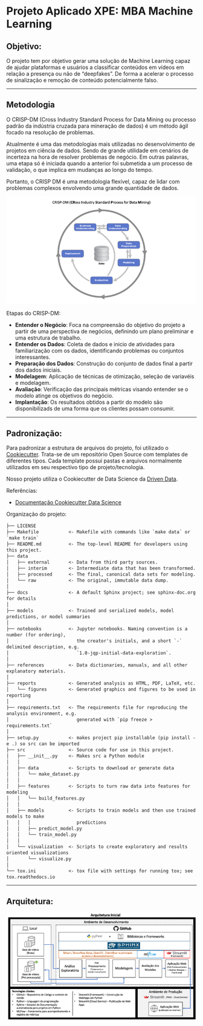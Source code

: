 # Projeto Aplicado XPE: MBA Machine Learning

## Objetivo:
O projeto tem por objetivo gerar uma solução de Machine Learning capaz de ajudar plataformas e usuários a classificar conteúdos em vídeos em relação a presença ou não de “deepfakes”. De forma a acelerar o processo de sinalização e remoção de conteúdo potencialmente falso.
*** 
## Metodologia

O CRISP-DM (Cross Industry Standard Process for Data Mining ou processo padrão da indústria cruzada para mineração de dados) é um método ágil focado na resolução de problemas. 

Atualmente é uma das metodologias mais utilizadas no desenvolvimento de projetos em ciência de dados. Sendo de grande utilidade em cenários de incerteza na hora de resolver problemas de negócio. Em outras palavras, uma etapa só é iniciada quando a anterior foi submetida a um processo de validação, o que implica em mudanças ao longo do tempo. 

Portanto, o CRISP DM é uma metodologia flexível, capaz de lidar com problemas complexos envolvendo uma grande quantidade de dados.

![image](./references/images/crisp-dm_diagram.png)

Etapas do CRISP-DM:

- **Entender o Negócio**: Foca na compreensão do objetivo do projeto a partir de uma perspectiva de negócios, definindo um plano preliminar e uma estrutura de trabalho.
- **Entender os Dados**: Coleta de dados e inicio de atividades para familiarização com os dados, identificando problemas ou conjuntos interessantes.
- **Preparação dos Dados**: Construção do conjunto de dados final a partir dos dados iniciais. 
- **Modelagem**: Aplicação de técnicas de otimização, seleção de variavéis e modelagem.
- **Avaliação**: Verificação das principais métricas visando entender se o modelo atinge os objetivos do negócio.
- **Implantação**: Os resultados obtidos a partir do modelo são disponibilizads de uma forma que os clientes possam consumir.
***
## Padronização:
Para padronizar a estrutura de arquivos do projeto, foi utilizado o <a href="https://www.cookiecutter.io/" target="_blank">Cookiecutter</a>. Trata-se de um repositório Open Source com templates de diferentes tipos. Cada template possui pastas e arquivos normalmente utilizados em seu respectivo tipo de projeto/tecnologia. 

Nosso projeto utiliza o Cookiecutter de Data Science da <a href="https://www.drivendata.org" target="_blank">Driven Data</a>.

Referências:
- <a href="https://drivendata.github.io/cookiecutter-data-science" target="_blank">Documentação Cookiecutter Data Science</a>

Organização do projeto:


    ├── LICENSE
    ├── Makefile           <- Makefile with commands like `make data` or `make train`
    ├── README.md          <- The top-level README for developers using this project.
    ├── data
    │   ├── external       <- Data from third party sources.
    │   ├── interim        <- Intermediate data that has been transformed.
    │   ├── processed      <- The final, canonical data sets for modeling.
    │   └── raw            <- The original, immutable data dump.
    │
    ├── docs               <- A default Sphinx project; see sphinx-doc.org for details
    │
    ├── models             <- Trained and serialized models, model predictions, or model summaries
    │
    ├── notebooks          <- Jupyter notebooks. Naming convention is a number (for ordering),
    │                         the creator's initials, and a short `-` delimited description, e.g.
    │                         `1.0-jqp-initial-data-exploration`.
    │
    ├── references         <- Data dictionaries, manuals, and all other explanatory materials.
    │
    ├── reports            <- Generated analysis as HTML, PDF, LaTeX, etc.
    │   └── figures        <- Generated graphics and figures to be used in reporting
    │
    ├── requirements.txt   <- The requirements file for reproducing the analysis environment, e.g.
    │                         generated with `pip freeze > requirements.txt`
    │
    ├── setup.py           <- makes project pip installable (pip install -e .) so src can be imported
    ├── src                <- Source code for use in this project.
    │   ├── __init__.py    <- Makes src a Python module
    │   │
    │   ├── data           <- Scripts to download or generate data
    │   │   └── make_dataset.py
    │   │
    │   ├── features       <- Scripts to turn raw data into features for modeling
    │   │   └── build_features.py
    │   │
    │   ├── models         <- Scripts to train models and then use trained models to make
    │   │   │                 predictions
    │   │   ├── predict_model.py
    │   │   └── train_model.py
    │   │
    │   └── visualization  <- Scripts to create exploratory and results oriented visualizations
    │       └── visualize.py
    │
    └── tox.ini            <- tox file with settings for running tox; see tox.readthedocs.io

***
## Arquitetura:
![image](./references/images/Arquitetura.png)